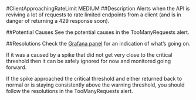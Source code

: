#ClientApproachingRateLimit 
MEDIUM 
##Description
Alerts when the API is reviving a lot of requests to rate limited endpoints from a client (and is in danger of returning a 429 response soon). 

##Potential Causes
See the potential causes in the TooManyRequests alert.

##Resolutions
Check the [Grafana panel](https://grafana-prod-get-into-teaching.london.cloudapps.digital/d/28EURzZGz/get-into-teaching-api?viewPanel=60&orgId=1&var-App=get-into-teaching-api-prod) for an indication of what’s going on.

If it was a caused by a spike that did not get very close to the critical threshold then it can be safely ignored for now and monitored going forward.

If the spike approached the critical threshold and either returned back to normal or is staying consistently above the warning threshold, you should follow the resolutions in the TooManyRequests alert.
